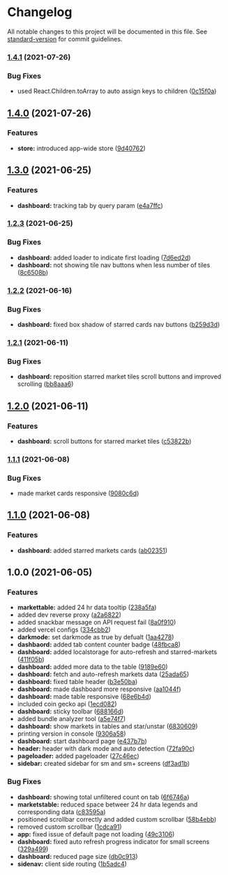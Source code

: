 # Changelog

All notable changes to this project will be documented in this file. See [standard-version](https://github.com/conventional-changelog/standard-version) for commit guidelines.

### [1.4.1](https://github.com/sushant-kum/react-crypto/compare/1.4.0...1.4.1) (2021-07-26)

### Bug Fixes

- used React.Children.toArray to auto assign keys to children ([0c15f0a](https://github.com/sushant-kum/react-crypto/commit/0c15f0a2ca43561de7388ea34dbc3d3336363faa))

## [1.4.0](https://github.com/sushant-kum/react-crypto/compare/1.3.0...1.4.0) (2021-07-26)

### Features

- **store:** introduced app-wide store ([9d40762](https://github.com/sushant-kum/react-crypto/commit/9d40762b09f25f32420759d43bac98fc3d31c5de))

## [1.3.0](https://github.com/sushant-kum/react-crypto/compare/1.2.3...1.3.0) (2021-06-25)

### Features

- **dashboard:** tracking tab by query param ([e4a7ffc](https://github.com/sushant-kum/react-crypto/commit/e4a7ffc1d6d54dcfc4eda1fa1207f78ccbcbdc37))

### [1.2.3](https://github.com/sushant-kum/react-crypto/compare/1.2.2...1.2.3) (2021-06-25)

### Bug Fixes

- **dashboard:** added loader to indicate first loading ([7d6ed2d](https://github.com/sushant-kum/react-crypto/commit/7d6ed2d689a3ec419a4008638a09a84bcffc8fc2))
- **dashboard:** not showing tile nav buttons when less number of tiles ([8c6508b](https://github.com/sushant-kum/react-crypto/commit/8c6508b4d64569dd95451724a12da35325646b81))

### [1.2.2](https://github.com/sushant-kum/react-crypto/compare/1.2.1...1.2.2) (2021-06-16)

### Bug Fixes

- **dashboard:** fixed box shadow of starred cards nav buttons ([b259d3d](https://github.com/sushant-kum/react-crypto/commit/b259d3daf385697754e395288d26bcc90e03a04d))

### [1.2.1](https://github.com/sushant-kum/react-crypto/compare/1.2.0...1.2.1) (2021-06-11)

### Bug Fixes

- **dashboard:** reposition starred market tiles scroll buttons and improved scrolling ([bb8aaa6](https://github.com/sushant-kum/react-crypto/commit/bb8aaa6cbdcc9385f0c246866938f29173d6c243))

## [1.2.0](https://github.com/sushant-kum/react-crypto/compare/1.1.1...1.2.0) (2021-06-11)

### Features

- **dashboard:** scroll buttons for starred market tiles ([c53822b](https://github.com/sushant-kum/react-crypto/commit/c53822b2c436d80c1ccb3ba422aec9faa2d92863))

### [1.1.1](https://github.com/sushant-kum/react-crypto/compare/1.1.0...1.1.1) (2021-06-08)

### Bug Fixes

- made market cards responsive ([9080c6d](https://github.com/sushant-kum/react-crypto/commit/9080c6d85380b239181f58bd10b6bd287c2cc60b))

## [1.1.0](https://github.com/sushant-kum/react-crypto/compare/1.0.0...1.1.0) (2021-06-08)

### Features

- **dashboard:** added starred markets cards ([ab02351](https://github.com/sushant-kum/react-crypto/commit/ab0235192ede56143cd82e26c6f5681ec298bd09))

## 1.0.0 (2021-06-05)

### Features

- **markettable:** added 24 hr data tooltip ([238a5fa](https://github.com/sushant-kum/react-crypto/commit/238a5fad1d11f90e2bdf6854db35c899f687750a))
- added dev reverse proxy ([a2a6822](https://github.com/sushant-kum/react-crypto/commit/a2a6822e98ffe95644170357f8faef663f6ca1b8))
- added snackbar message on API request fail ([8a0f910](https://github.com/sushant-kum/react-crypto/commit/8a0f9108763e64236abb1e34fbc7b2887c76e164))
- added vercel configs ([334cbb2](https://github.com/sushant-kum/react-crypto/commit/334cbb289880b984fc5aabc214122746a564a99c))
- **darkmode:** set darkmode as true by defualt ([1aa4278](https://github.com/sushant-kum/react-crypto/commit/1aa4278e27c8fe7affd471932c72e2701131e7dd))
- **dashbaord:** added tab content counter badge ([48fbca8](https://github.com/sushant-kum/react-crypto/commit/48fbca8447caf48da497a731e0457bc94de5501c))
- **dashboard:** added localstorage for auto-refresh and starred-markets ([411f05b](https://github.com/sushant-kum/react-crypto/commit/411f05b647f0ffeab16b981c5f04eca003be4f57))
- **dashboard:** added more data to the table ([9189e60](https://github.com/sushant-kum/react-crypto/commit/9189e60c70b542d8d72cf0d00fb5ef0636045da9))
- **dashboard:** fetch and auto-refresh markets data ([25ada65](https://github.com/sushant-kum/react-crypto/commit/25ada65114dbf5d30174fbec82c0bfc4e777fca1))
- **dashboard:** fixed table header ([b3e50ba](https://github.com/sushant-kum/react-crypto/commit/b3e50ba9a184c3be8a93d0093f13aa83fe6769d7))
- **dashboard:** made dashboard more responsive ([aa1044f](https://github.com/sushant-kum/react-crypto/commit/aa1044fbbcb759dd3049765f627a953ef1afbc48))
- **dashboard:** made table responsive ([68e6b4d](https://github.com/sushant-kum/react-crypto/commit/68e6b4ddfba78e111f1d8be22c467fe3992e64f1))
- included coin gecko api ([1ecd082](https://github.com/sushant-kum/react-crypto/commit/1ecd082794cce694fd162af0f5798814f1c230dc))
- **dashboard:** sticky toolbar ([688166d](https://github.com/sushant-kum/react-crypto/commit/688166dbb78d17a6600b4a4845e613e4d5c493e9))
- added bundle analyzer tool ([a5e74f7](https://github.com/sushant-kum/react-crypto/commit/a5e74f7784da547c6a7f6d1eebd95c96d819c454))
- **dashboard:** show markets in tables and star/unstar ([6830609](https://github.com/sushant-kum/react-crypto/commit/683060933e299de098520bba81a891d32e3b7e6f))
- printing version in console ([9306a58](https://github.com/sushant-kum/react-crypto/commit/9306a5857f4d349e653aee25d77b6f1e6bf02c46))
- **dashboard:** start dashboard page ([e437b7b](https://github.com/sushant-kum/react-crypto/commit/e437b7b11e38b0a201c57bef378bf5a4299a6574))
- **header:** header with dark mode and auto detection ([72fa90c](https://github.com/sushant-kum/react-crypto/commit/72fa90c3b65d4df5b3b716e557ead1753dd0ddf4))
- **pageloader:** added pageloader ([27c46ec](https://github.com/sushant-kum/react-crypto/commit/27c46ec894a45233a94b37d28d1a9f2e2b0530ef))
- **sidebar:** created sidebar for sm and sm+ screens ([df3ad1b](https://github.com/sushant-kum/react-crypto/commit/df3ad1b265ceb68bdfd70549555bad5602e02799))

### Bug Fixes

- **dashboard:** showing total unfiltered count on tab ([6f6746a](https://github.com/sushant-kum/react-crypto/commit/6f6746a7bbf36e0e73c9ef5a27f80903f1383159))
- **marketstable:** reduced space betweer 24 hr data legends and corresponding data ([c83595a](https://github.com/sushant-kum/react-crypto/commit/c83595a4bf0dfb9d9bae45791f45bb7ff0a0e384))
- positioned scrollbar correctly and added custom scrollbar ([58b4ebb](https://github.com/sushant-kum/react-crypto/commit/58b4ebb6124838429e18c4cafe2d1e7234f02d9a))
- removed custom scrollbar ([1cdca91](https://github.com/sushant-kum/react-crypto/commit/1cdca918d65d8bf9171c3d2a5c4b91e2db7dfd89))
- **app:** fixed issue of default page not loading ([49c3106](https://github.com/sushant-kum/react-crypto/commit/49c31063a16a4aa89d1c95e2b3ced8c4ce7deac6))
- **dashboard:** fixed auto refresh progress indicator for small screens ([329a499](https://github.com/sushant-kum/react-crypto/commit/329a499da1662f75c2958eb71bcdf49b60e2dc42))
- **dashboard:** reduced page size ([db0c913](https://github.com/sushant-kum/react-crypto/commit/db0c913395056196e763fa09817307e862d86551))
- **sidenav:** client side routing ([1b5adc4](https://github.com/sushant-kum/react-crypto/commit/1b5adc46c8bce3e222c45c0096dea445bdc5e919))
